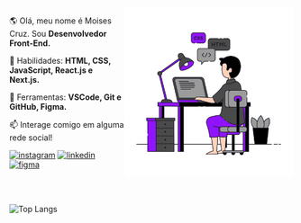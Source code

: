<img src="developer.svg" align="right" min-width="300px" max-width="300px" width="300px" alt="developer">

<p align="left"> 
 🌎 Olá, meu nome é Moises Cruz. Sou <strong>Desenvolvedor Front-End.</strong></p>

<p align="left">
 🚀 Habilidades: <strong>HTML, CSS, JavaScript, React.js e Next.js.</strong>
</p>

<p align="left">
 💼 Ferramentas: <strong>VSCode, Git e GitHub, Figma.</strong>
</p>

<p align="left">
 📫 Interage comigo em alguma rede social!
</p>

 <div align="left">
  <a href="https://www.instagram.com/moisescruz_/" target="_blank" rel="external"> <img src="https://img.shields.io/badge/-Instagram-1C1C1C?style=for-the-badge&logo=Instagram&logoColor=blueviolet&link=https://www.instagram.com/moisescruz_//%3E" alt="instagram"></a>
  <a href="http://www.linkedin.com/in/moises-cruz-04531521b/" target="_blank" rel="external"> <img src="https://img.shields.io/badge/LinkedIn-1C1C1C?style=for-the-badge&logo=linkedin&logoColor=blueviolet" alt="linkedin"></a>
  <a href="https://www.figma.com/@macfru"><img src="https://img.shields.io/badge/figma-1C1C1C?style=for-the-badge&logo=figma&logoColor=blueviolet" alt="figma"></a>
</div>

<br><br>

![Top Langs](https://github-readme-stats.vercel.app/api/top-langs/?username=codemoises&theme=tokyonight)
